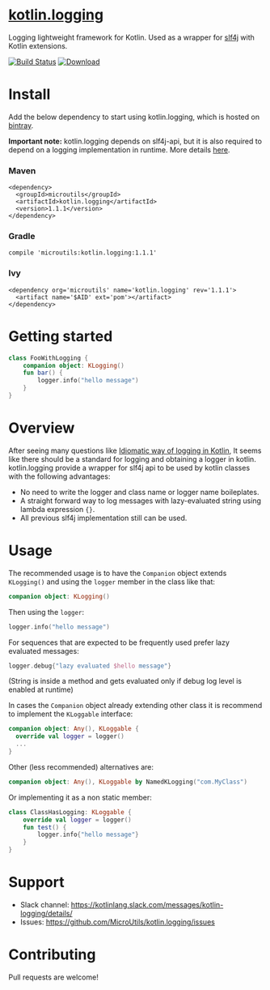 # [kotlin.logging](https://github.com/MicroUtils/kotlin.logging)

Logging lightweight framework for Kotlin.
Used as a wrapper for [slf4j](http://www.slf4j.org/) with Kotlin extensions.

[![Build Status](https://travis-ci.org/MicroUtils/kotlin.logging.png?branch=master)](https://travis-ci.org/MicroUtils/kotlin.logging)
[ ![Download](https://api.bintray.com/packages/microutils/kotlin.logging/kotlin.logging/images/download.svg) ](https://bintray.com/microutils/kotlin.logging/kotlin.logging/_latestVersion)

# Install

Add the below dependency to start using kotlin.logging, which is hosted on [bintray](https://bintray.com/microutils/kotlin.logging/kotlin.logging/view).

**Important note:** kotlin.logging depends on slf4j-api, but it is also required to depend on a logging implementation in runtime. More details [here](http://saltnlight5.blogspot.co.il/2013/08/how-to-configure-slf4j-with-different.html).

### Maven
```
<dependency>
  <groupId>microutils</groupId>
  <artifactId>kotlin.logging</artifactId>
  <version>1.1.1</version>
</dependency>
```
### Gradle
```
compile 'microutils:kotlin.logging:1.1.1'
```
### Ivy
```
<dependency org='microutils' name='kotlin.logging' rev='1.1.1'>
  <artifact name='$AID' ext='pom'></artifact>
</dependency>
```

# Getting started
 
```Kotlin
class FooWithLogging {
    companion object: KLogging()
    fun bar() {
        logger.info("hello message")
    }
}
```

# Overview

After seeing many questions like [Idiomatic way of logging in Kotlin](http://stackoverflow.com/questions/34416869/idiomatic-way-of-logging-in-kotlin), It seems like there should be a standard for logging and obtaining a logger in kotlin. kotlin.logging provide a wrapper for slf4j api to be used by kotlin classes with the following advantages:
  - No need to write the logger and class name or logger name boileplates.
  - A straight forward way to log messages with lazy-evaluated string using lambda expression `{}`.
  - All previous slf4j implementation still can be used.

# Usage

The recommended usage is to have the `Companion` object extends `KLogging()` and using the `logger` member in the class like that:
```Kotlin
companion object: KLogging()
```
Then using the `logger`:
```Kotlin
logger.info("hello message")
```
For sequences that are expected to be frequently used prefer lazy evaluated messages:
```Kotlin
logger.debug{"lazy evaluated $hello message"}
```
(String is inside a method and gets evaluated only if debug log level is enabled at runtime)

In cases the `Companion` object already extending other class it is recommend to implement the `KLoggable` interface:
```Kotlin
companion object: Any(), KLoggable {
  override val logger = logger()
  ...
}
```

Other (less recommended) alternatives are:
```Kotlin
companion object: Any(), KLoggable by NamedKLogging("com.MyClass")
```
Or implementing it as a non static member:
```Kotlin
class ClassHasLogging: KLoggable {
    override val logger = logger()
    fun test() {
        logger.info{"hello message"}
    }
}
```
# Support

- Slack channel: https://kotlinlang.slack.com/messages/kotlin-logging/details/
- Issues: https://github.com/MicroUtils/kotlin.logging/issues

# Contributing

Pull requests are welcome!

